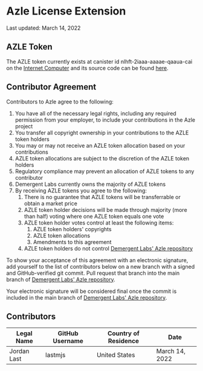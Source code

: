 # Azle License Extension

Last updated: March 14, 2022

## AZLE Token

The AZLE token currently exists at canister id nlhft-2iaaa-aaaae-qaaua-cai on the [Internet Computer](https://internetcomputer.org/) and its source code can be found [here](https://github.com/lastmjs/extendable-token-azle).

## Contributor Agreement

Contributors to Azle agree to the following:

1. You have all of the necessary legal rights, including any required permission from your employer, to include your contributions in the Azle project
2. You transfer all copyright ownership in your contributions to the AZLE token holders
3. You may or may not receive an AZLE token allocation based on your contributions
4. AZLE token allocations are subject to the discretion of the AZLE token holders
5. Regulatory compliance may prevent an allocation of AZLE tokens to any contributor
6. Demergent Labs currently owns the majority of AZLE tokens
7. By receiving AZLE tokens you agree to the following:
    1. There is no guarantee that AZLE tokens will be transferrable or obtain a market price
    2. AZLE token holder decisions will be made through majority (more than half) voting where one AZLE token equals one vote
    3. AZLE token holder votes control at least the following items:
        1. AZLE token holders' copyrights
        2. AZLE token allocations
        3. Amendments to this agreement
    4. AZLE token holders do not control [Demergent Labs' Azle repository](https://github.com/demergent-labs/azle)

To show your acceptance of this agreement with an electronic signature, add yourself to the list of contributors below on a new branch with a signed and GitHub-verified git commit. Pull request that branch into the main branch of [Demergent Labs' Azle repository](https://github.com/demergent-labs/azle).

Your electronic signature will be considered final once the commit is included in the main branch of [Demergent Labs' Azle repository](https://github.com/demergent-labs/azle).

## Contributors

| Legal Name | GitHub Username | Country of Residence | Date |
| ---------- | --------------- | -------------------- | ---- |
| Jordan Last | lastmjs | United States | March 14, 2022 |